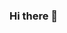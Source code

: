 ### Hi there 👋

<!--

──────▄▄▄
────▄▀░▄░▀▄
────█░█▄▀░█
────█░▀▄▄▀█▄█▄▀
───▄▄█▄▄▄▄███▀

Snail says hi :)
-->
